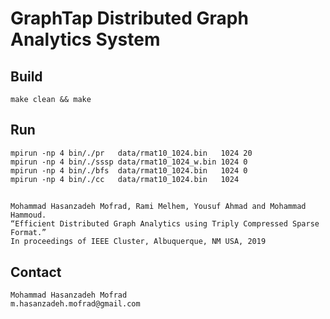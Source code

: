 # GraphTap Distributed Graph Analytics System

## Build
    make clean && make

## Run
    mpirun -np 4 bin/./pr   data/rmat10_1024.bin   1024 20
    mpirun -np 4 bin/./sssp data/rmat10_1024_w.bin 1024 0
    mpirun -np 4 bin/./bfs  data/rmat10_1024.bin   1024 0
    mpirun -np 4 bin/./cc   data/rmat10_1024.bin   1024

##
    Mohammad Hasanzadeh Mofrad, Rami Melhem, Yousuf Ahmad and Mohammad Hammoud. 
    “Efficient Distributed Graph Analytics using Triply Compressed Sparse Format.” 
    In proceedings of IEEE Cluster, Albuquerque, NM USA, 2019

## Contact
    Mohammad Hasanzadeh Mofrad
    m.hasanzadeh.mofrad@gmail.com
